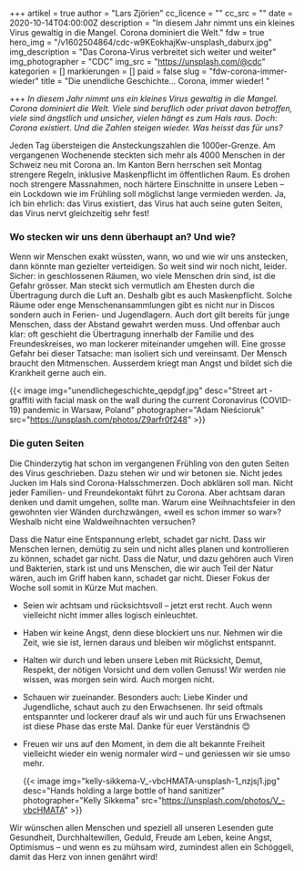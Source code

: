 +++
artikel = true
author = "Lars Zjörien"
cc_licence = ""
cc_src = ""
date = 2020-10-14T04:00:00Z
description = "In diesem Jahr nimmt uns ein kleines Virus gewaltig in die Mangel. Corona dominiert die Welt."
fdw = true
hero_img = "/v1602504864/cdc-w9KEokhajKw-unsplash_daburx.jpg"
img_description = "Das Corona-Virus verbreitet sich weiter und weiter"
img_photographer = "CDC"
img_src = "https://unsplash.com/@cdc"
kategorien = []
markierungen = []
paid = false
slug = "fdw-corona-immer-wieder"
title = "Die unendliche Geschichte… Corona, immer wieder! "

+++
_In diesem Jahr nimmt uns ein kleines Virus gewaltig in die Mangel. Corona dominiert die Welt. Viele sind beruflich oder privat davon betroffen, viele sind ängstlich und unsicher, vielen hängt es zum Hals raus. Doch: Corona existiert. Und die Zahlen steigen wieder. Was heisst das für uns?_

Jeden Tag übersteigen die Ansteckungszahlen die 1000er-Grenze. Am vergangenen Wochenende steckten sich mehr als 4000 Menschen in der Schweiz neu mit Corona an. Im Kanton Bern herrschen seit Montag strengere Regeln, inklusive Maskenpflicht im öffentlichen Raum. Es drohen noch strengere Massnahmen, noch härtere Einschnitte in unsere Leben – ein Lockdown wie im Frühling soll möglichst lange vermieden werden. Ja, ich bin ehrlich: das Virus existiert, das Virus hat auch seine guten Seiten, das Virus nervt gleichzeitig sehr fest!

### Wo stecken wir uns denn überhaupt an? Und wie?

Wenn wir Menschen exakt wüssten, wann, wo und wie wir uns anstecken, dann könnte man gezielter verteidigen. So weit sind wir noch nicht, leider. Sicher: in geschlossenen Räumen, wo viele Menschen drin sind, ist die Gefahr grösser. Man steckt sich vermutlich am Ehesten durch die Übertragung durch die Luft an. Deshalb gibt es auch Maskenpflicht. Solche Räume oder enge Menschenansammlungen gibt es nicht nur in Discos sondern auch in Ferien- und Jugendlagern. Auch dort gilt bereits für junge Menschen, dass der Abstand gewahrt werden muss. Und offenbar auch klar: oft geschieht die Übertragung innerhalb der Familie und des Freundeskreises, wo man lockerer miteinander umgehen will. Eine grosse Gefahr bei dieser Tatsache: man isoliert sich und vereinsamt. Der Mensch braucht den Mitmenschen. Ausserdem kriegt man Angst und bildet sich die Krankheit gerne auch ein.

{{< image img="unendlichegeschichte_qepdgf.jpg" desc="Street art - graffiti with facial mask on the wall during the current Coronavirus (COVID-19) pandemic in Warsaw, Poland" photographer="Adam Nieścioruk" src="https://unsplash.com/photos/Z9arfr0f248" >}}

### Die guten Seiten

Die Chinderzytig hat schon im vergangenen Frühling von den guten Seiten des Virus geschrieben. Dazu stehen wir und wir betonen sie. Nicht jedes Jucken im Hals sind Corona-Halsschmerzen. Doch abklären soll man. Nicht jeder Familien- und Freundekontakt führt zu Corona. Aber achtsam daran denken und damit umgehen, sollte man. Warum eine Weihnachtsfeier in den gewohnten vier Wänden durchzwängen, «weil es schon immer so war»? Weshalb nicht eine Waldweihnachten versuchen?

Dass die Natur eine Entspannung erlebt, schadet gar nicht. Dass wir Menschen lernen, demütig zu sein und nicht alles planen und kontrollieren zu können, schadet gar nicht. Dass die Natur, und dazu gehören auch Viren und Bakterien, stark ist und uns Menschen, die wir auch Teil der Natur wären, auch im Griff haben kann, schadet gar nicht. Dieser Fokus der Woche soll somit in Kürze Mut machen.

* Seien wir achtsam und rücksichtsvoll – jetzt erst recht. Auch wenn vielleicht nicht immer alles logisch einleuchtet.
* Haben wir keine Angst, denn diese blockiert uns nur. Nehmen wir die Zeit, wie sie ist, lernen daraus und bleiben wir möglichst entspannt.
* Halten wir durch und leben unsere Leben mit Rücksicht, Demut, Respekt, der nötigen Vorsicht und dem vollen Genuss! Wir werden nie wissen, was morgen sein wird. Auch morgen nicht.
* Schauen wir zueinander. Besonders auch: Liebe Kinder und Jugendliche, schaut auch zu den Erwachsenen. Ihr seid oftmals entspannter und lockerer drauf als wir und auch für uns Erwachsenen ist diese Phase das erste Mal. Danke für euer Verständnis 😊
* Freuen wir uns auf den Moment, in dem die alt bekannte Freiheit vielleicht wieder ein wenig normaler wird – und geniessen wir sie umso mehr.

  {{< image img="kelly-sikkema-V_-vbcHMATA-unsplash-1_nzjsj1.jpg" desc="Hands holding a large bottle of hand sanitizer" photographer="Kelly Sikkema" src="https://unsplash.com/photos/V_-vbcHMATA" >}}

Wir wünschen allen Menschen und speziell all unseren Lesenden gute Gesundheit, Durchhaltewillen, Geduld, Freude am Leben, keine Angst, Optimismus – und wenn es zu mühsam wird, zumindest allen ein Schöggeli, damit das Herz von innen genährt wird!
